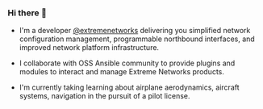 ### Hi there :wave:

- I'm a developer [@extremenetworks](https://github.com/extremenetworks) delivering you simplified network configuration management, programmable northbound interfaces, and improved network platform infrastructure.

- I collaborate with OSS Ansible community to provide plugins and modules to interact and manage Extreme Networks products.

- I'm currently taking learning about airplane aerodynamics, aircraft systems, navigation in the pursuit of a pilot license.


### 
<!--
**ujwalkomarla/ujwalkomarla** is a ✨ _special_ ✨ repository because its `README.md` (this file) appears on your GitHub profile.

Here are some ideas to get you started:

- 🔭 I’m currently working on ...
- 🌱 I’m currently learning ...
- 👯 I’m looking to collaborate on ...
- 🤔 I’m looking for help with ...
- 💬 Ask me about ...
- 📫 How to reach me: ...
- 😄 Pronouns: ...
- ⚡ Fun fact: ...
-->
